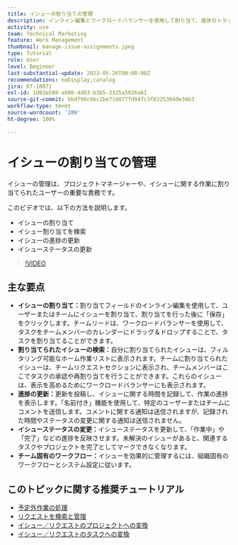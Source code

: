 ```yaml
---
title: イシューの割り当ての管理
description: インライン編集とワークロードバランサーを使用して割り当て、進捗のトラッキングと更新、イシューステータスの変更、チーム固有のワークフローの遵守を行い、シームレスなプロジェクト実行を実現することで、Workfront でイシューを効果的に管理します。
activity: use
team: Technical Marketing
feature: Work Management
thumbnail: manage-issue-assignments.jpeg
type: Tutorial
role: User
level: Beginner
last-substantial-update: 2023-05-26T00:00:00Z
recommendations: noDisplay,catalog
jira: KT-10071
exl-id: 1d82e588-a986-4d83-b3b5-3325a5926a61
source-git-commit: bbdf99c6bc1be714077fd94fc3f8325394de36b3
workflow-type: tm+mt
source-wordcount: '289'
ht-degree: 100%

---
```


# イシューの割り当ての管理

イシューの管理は、プロジェクトマネージャーや、イシューに関する作業に割り当てられたユーザーの重要な責務です。

このビデオでは、以下の方法を説明します。

* イシューの割り当て
* イシュー割り当てを検索
* イシューの進捗の更新
* イシューステータスの更新

>[!VIDEO](https://video.tv.adobe.com/v/3446956/?quality=12&learn=on&enablevpops=1&captions=jpn)

## 主な要点

* **イシューの割り当て：**&#x200B;割り当てフィールドのインライン編集を使用して、ユーザーまたはチームにイシューを割り当て、割り当てを行った後に「保存」をクリックします。チームリードは、ワークロードバランサーを使用して、タスクをチームメンバーのカレンダーにドラッグ＆ドロップすることで、タスクを割り当てることができます。
* **割り当てられたイシューの検索：**&#x200B;自分に割り当てられたイシューは、フィルタリング可能なホーム作業リストに表示されます。チームに割り当てられたイシューは、チームリクエストセクションに表示され、チームメンバーはここでタスクの承認や再割り当てを行うことができます。これらのイシューは、表示を高めるためにワークロードバランサーにも表示されます。
* **進捗の更新：**&#x200B;更新を投稿し、イシューに関する時間を記録して、作業の進捗を表示します。「名前付き」機能を使用して、特定のユーザーまたはチームにコメントを送信します。コメントに関する通知は送信されますが、記録された時間やステータスの変更に関する通知は送信されません。
* **イシューステータスの変更：**&#x200B;イシューステータスを更新して、「作業中」や「完了」などの進捗を反映させます。未解決のイシューがあると、関連するタスクやプロジェクトを完了としてマークできなくなります。
* **チーム固有のワークフロー：**&#x200B;イシューを効果的に管理するには、組織固有のワークフローとシステム設定に従います。


## このトピックに関する推奨チュートリアル

* [予定外作業の処理](/help/manage-work/issues-requests/handle-unplanned-work.md)
* [リクエストを検索と管理](/help/manage-work/issues-requests/find-requests.md)
* [イシュー／リクエストのプロジェクトへの変換](/help/manage-work/issues-requests/create-a-project-from-a-request.md)
* [イシュー／リクエストのタスクへの変換](/help/manage-work/issues-requests/convert-issues-to-other-work-items.md)
